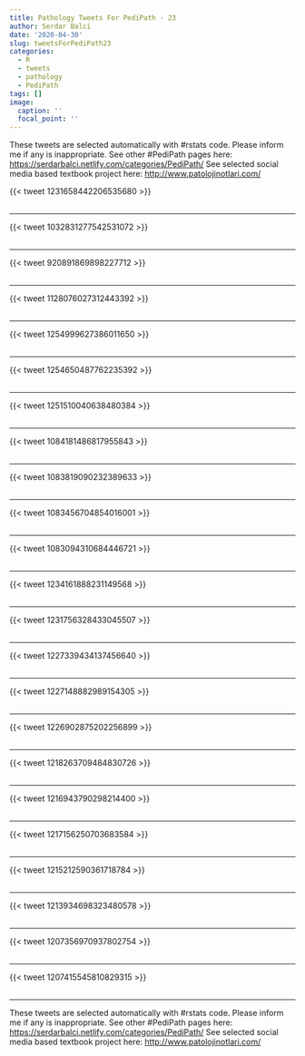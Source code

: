 ```yaml
---
title: Pathology Tweets For PediPath - 23
author: Serdar Balci
date: '2020-04-30'
slug: tweetsForPediPath23
categories:
  - R
  - tweets
  - pathology
  - PediPath
tags: []
image:
  caption: ''
  focal_point: ''
---
```



These tweets are selected automatically with #rstats code. Please inform me if any is inappropriate.
See other #PediPath pages here: https://serdarbalci.netlify.com/categories/PediPath/ 
See selected social media based textbook project here: http://www.patolojinotlari.com/

{{< tweet 1231658442206535680 >}}
<br>
<br>
<hr>
{{< tweet 1032831277542531072 >}}
<br>
<br>
<hr>
{{< tweet 920891869898227712 >}}
<br>
<br>
<hr>
{{< tweet 1128076027312443392 >}}
<br>
<br>
<hr>
{{< tweet 1254999627386011650 >}}
<br>
<br>
<hr>
{{< tweet 1254650487762235392 >}}
<br>
<br>
<hr>
{{< tweet 1251510040638480384 >}}
<br>
<br>
<hr>
{{< tweet 1084181486817955843 >}}
<br>
<br>
<hr>
{{< tweet 1083819090232389633 >}}
<br>
<br>
<hr>
{{< tweet 1083456704854016001 >}}
<br>
<br>
<hr>
{{< tweet 1083094310684446721 >}}
<br>
<br>
<hr>
{{< tweet 1234161888231149568 >}}
<br>
<br>
<hr>
{{< tweet 1231756328433045507 >}}
<br>
<br>
<hr>
{{< tweet 1227339434137456640 >}}
<br>
<br>
<hr>
{{< tweet 1227148882989154305 >}}
<br>
<br>
<hr>
{{< tweet 1226902875202256899 >}}
<br>
<br>
<hr>
{{< tweet 1218263709484830726 >}}
<br>
<br>
<hr>
{{< tweet 1216943790298214400 >}}
<br>
<br>
<hr>
{{< tweet 1217156250703683584 >}}
<br>
<br>
<hr>
{{< tweet 1215212590361718784 >}}
<br>
<br>
<hr>
{{< tweet 1213934698323480578 >}}
<br>
<br>
<hr>
{{< tweet 1207356970937802754 >}}
<br>
<br>
<hr>
{{< tweet 1207415545810829315 >}}
<br>
<br>
<hr>


These tweets are selected automatically with #rstats code. Please inform me if any is inappropriate.
See other #PediPath pages here: https://serdarbalci.netlify.com/categories/PediPath/ 
See selected social media based textbook project here: http://www.patolojinotlari.com/
